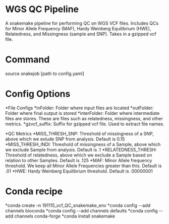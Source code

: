 # WGS QC Pipeline

A snakemake pipeline for performing QC on WGS VCF files. Includes QCs for Minor Allele Frequency (MAF), Hardy Weinberg Equilibrium (HWE), Relatedness, and Missingness (sample and SNP). Takes in a gzipped vcf file.

# Command

source snakejob [path to config.yaml]

# Config Options

*File Configs
*inFolder: Folder where input files are located
*outFolder: Folder where final output is stored
*interFolder: Folder where intermediate files are stores. These are files such as relatedness, missingness, and other metrics.
*gzvcf_suffix: Suffix for gzipped vcf file. Used to extract file names.

*QC Metrics
*MISS_THRESH_SNP: Threshold of missingness of a SNP, above which we exlude SNP from analysis. Default is 0.15
*MISS_THRESH_INDI: Threshold of missingness of a Sample, above which we exclude Sample from analysis. Default is .1
*RELATEDNESS_THRESH: Threshold of relatedness, above which we exclude a Sample based on relation to other Samples. Default is .125
*MAF: Minor Allele frequency threshold. We keep all Minor Allele Frequencies greater than this. Default is .01
*HWE: Hardy Weinberg Equilibrium threshold. Default is .00000001

# Conda recipe

*conda create –n 191115_vcf_QC_snakemake_env
*conda config --add channels bioconda
*conda config --add channels defaults
*conda config --add channels conda-forge
*conda install snakemake
